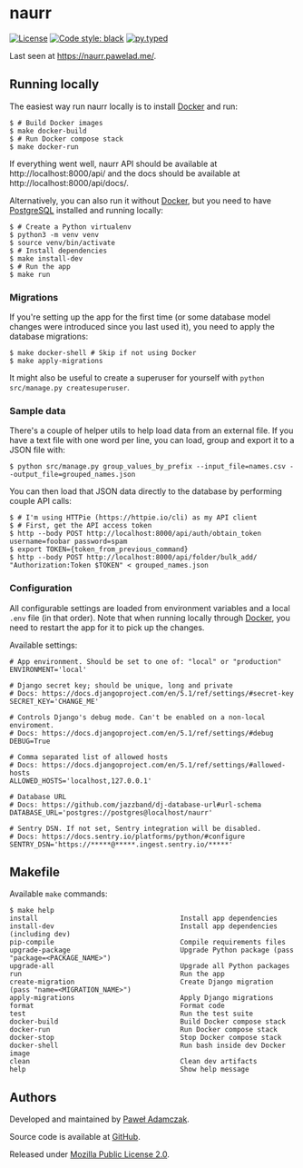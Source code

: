 # naurr
[![License](https://img.shields.io/github/license/pawelad/naurr.svg)][license]
[![Code style: black](https://img.shields.io/badge/code%20style-black-000000.svg)][black]
[![py.typed](https://img.shields.io/badge/py-typed-FFD43B)][rickroll]

Last seen at https://naurr.pawelad.me/.

## Running locally
The easiest way run naurr locally is to install [Docker] and run:

```console
$ # Build Docker images
$ make docker-build
$ # Run Docker compose stack
$ make docker-run
```

If everything went well, naurr API should be available at http://localhost:8000/api/
and the docs should be available at http://localhost:8000/api/docs/.

Alternatively, you can also run it without [Docker], but you need to have [PostgreSQL]
installed and running locally:

```console
$ # Create a Python virtualenv
$ python3 -m venv venv
$ source venv/bin/activate
$ # Install dependencies
$ make install-dev
$ # Run the app
$ make run
```

### Migrations
If you're setting up the app for the first time (or some database model changes were
introduced since you last used it), you need to apply the database migrations:

```console
$ make docker-shell # Skip if not using Docker
$ make apply-migrations
```

It might also be useful to create a superuser for yourself with 
`python src/manage.py createsuperuser`.

### Sample data
There's a couple of helper utils to help load data from an external file. If you
have a text file with one word per line, you can load, group and export it to a
JSON file with:

```console
$ python src/manage.py group_values_by_prefix --input_file=names.csv --output_file=grouped_names.json
```

You can then load that JSON data directly to the database by performing couple API calls:

```console
$ # I'm using HTTPie (https://httpie.io/cli) as my API client
$ # First, get the API access token
$ http --body POST http://localhost:8000/api/auth/obtain_token username=foobar password=spam
$ export TOKEN={token_from_previous_command}
$ http --body POST http://localhost:8000/api/folder/bulk_add/ "Authorization:Token $TOKEN" < grouped_names.json
```

### Configuration
All configurable settings are loaded from environment variables and a local `.env`
file (in that order). Note that when running locally through [Docker], you need
to restart the app for it to pick up the changes.

Available settings:

```
# App environment. Should be set to one of: "local" or "production"
ENVIRONMENT='local'

# Django secret key; should be unique, long and private
# Docs: https://docs.djangoproject.com/en/5.1/ref/settings/#secret-key
SECRET_KEY='CHANGE_ME'

# Controls Django's debug mode. Can't be enabled on a non-local enviroment.
# Docs: https://docs.djangoproject.com/en/5.1/ref/settings/#debug
DEBUG=True

# Comma separated list of allowed hosts
# Docs: https://docs.djangoproject.com/en/5.1/ref/settings/#allowed-hosts
ALLOWED_HOSTS='localhost,127.0.0.1'

# Database URL
# Docs: https://github.com/jazzband/dj-database-url#url-schema
DATABASE_URL='postgres://postgres@localhost/naurr'

# Sentry DSN. If not set, Sentry integration will be disabled.
# Docs: https://docs.sentry.io/platforms/python/#configure
SENTRY_DSN='https://*****@*****.ingest.sentry.io/*****'
```

## Makefile
Available `make` commands:

```console
$ make help
install                                   Install app dependencies
install-dev                               Install app dependencies (including dev)
pip-compile                               Compile requirements files
upgrade-package                           Upgrade Python package (pass "package=<PACKAGE_NAME>")
upgrade-all                               Upgrade all Python packages
run                                       Run the app
create-migration                          Create Django migration (pass "name=<MIGRATION_NAME>")
apply-migrations                          Apply Django migrations
format                                    Format code
test                                      Run the test suite
docker-build                              Build Docker compose stack
docker-run                                Run Docker compose stack
docker-stop                               Stop Docker compose stack
docker-shell                              Run bash inside dev Docker image
clean                                     Clean dev artifacts
help                                      Show help message
```

## Authors
Developed and maintained by [Paweł Adamczak][pawelad].

Source code is available at [GitHub][github naurr].

Released under [Mozilla Public License 2.0][license].


[black]: https://black.readthedocs.io/
[docker]: https://www.docker.com/
[github naurr]: https://github.com/pawelad/naurr
[license]: ./LICENSE
[pawelad]: https://pawelad.me/
[postgresql]: https://www.postgresql.org/
[rickroll]: https://www.youtube.com/watch?v=I6OXjnBIW-4&t=15s
